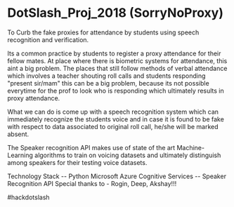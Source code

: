 # DotSlash_Proj_2018 (SorryNoProxy)
To Curb the fake proxies for attendance by students using speech recognition and verification.

Its a common practice by students to register a proxy attendance for their fellow mates. At place where there is biometric systems for attendance, this aint a big problem. The places that still follow methods of verbal attendance which involves a teacher shouting roll calls and students responding "present sir/mam" this can be a big problem, because its not possible everytime for the prof to look who is responding which ultimately results in proxy attendance. 

What we can do is come up with a speech recognition system which can immediately recognize the students voice and in case it is found to be fake with respect to data associated to original roll call, he/she will be marked absent. 

The Speaker recognition API makes use of state of the art Machine-Learning algorithms to train on voicing datasets and ultimately distinguish among speakers for their testing voice datasets.

Technology Stack -- Python
Microsoft Azure Cognitive Services -- Speaker Recognition API
Special thanks to - Rogin, Deep, Akshay!!! 

#hackdotslash


   
